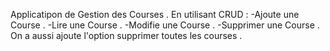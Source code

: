 Applicatipon de Gestion des Courses .
En utilisant CRUD : 
-Ajoute une Course .
-Lire une Course .
-Modifie une Course .
-Supprimer une Course  . 
On a aussi ajoute l'option supprimer toutes les courses .
